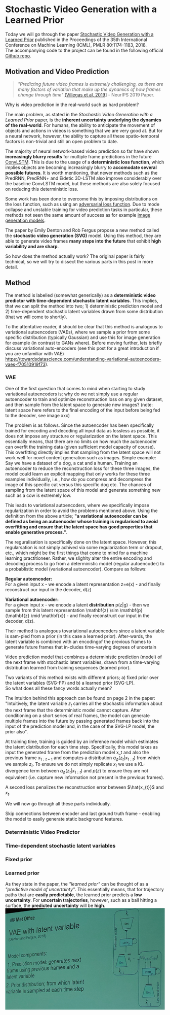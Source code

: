 # Stochastic Video Generation with a Learned Prior

Today we will go through the paper [Stochastic Video Generation with a Learned Prior](https://arxiv.org/pdf/1802.07687.pdf) published in the Proceedings of the 35th International Conference on Machine Learning (ICML), PMLR 80:1174-1183, 2018.  
The accompanying code to the project can be found in the following official [Github repo](https://github.com/edenton/svg).  

## Motivation and Video Prediction
> *"Predicting future video frames is extremely challenging, as there are many factors of variation that make up the dynamics of how frames change through time"*  [[Villegas et al, 2019]](https://arxiv.org/abs/1911.01655) - NeurIPS 2019 Paper.  

Why is video prediction in the real-world such as hard problem?  

The main problem, as stated in the *Stochastic Video Generation with a Learned Prior* paper, is the **inherent uncertainty underlying the dynamics of the real-world**. For humans, the ability to anticipate the movement of objects and actions in videos is something that we are very good at. But for a neural network, however, the ability to capture all these spatio-temporal factors is non-trivial and still an open problem to date.  

The majority of neural network-based video prediction so far have shown **increasingly blurry results** for multiple frame predictions in the future [ConvLSTM](https://papers.nips.cc/paper/5955-convolutional-lstm-network-a-machine-learning-approach-for-precipitation-nowcasting.pdf). This is due to the usage of a **deterministic loss function**, which implies objects are becoming increasingly blurry to **accomodate several possible futures**. It is worth mentioning, that newer methods such as the PredRNN, PredRNN+ and Eidetic 3D-LSTM also improve considerably over the baseline ConvLSTM model, but these methods are also solely focused on reducing this deterministic loss. 

Some work has been done to overcome this by imposing distributions on the loss function, such as using an [adversarial loss function](https://arxiv.org/abs/1406.2661). Due to mode collapse and unstable training for video prediction tasks in particular, these methods not seen the same amount of success as for example [image generation models](https://arxiv.org/abs/1710.10196). 

The paper by Emily Denton and Rob Fergus propose a new method called the **stochastic video generation (SVG)** model. Using this method, they are able to generate video frames **many steps into the future** that exhibit **high variability and are sharp**. 

So how does the method actually work? The original paper is fairly technical, so we will try to dissect the various parts in this post in more detail.  

## Method
The method is labelled (somewhat generically) as a **deterministic video predictor with time-dependent stochastic latent variables**. This implies, that we can split the method into two; 1) deterministic prediction model and 2) time-dependent stochastic latent variables drawn from some distribution (that we will come to shortly).

To the attentative reader, it should be clear that this method is analogous to variational autoencoders (VAEs), where we sample a prior from some specific distribution (typically Gaussian) and use this for image generation for example (in contrast to GANs where). Before moving further, lets briefly discuss variational auto-encoders (see this post for a great introduction if you are unfamiliar with VAE)  https://towardsdatascience.com/understanding-variational-autoencoders-vaes-f70510919f73).

### VAE
One of the first question that comes to mind when starting to study variational autoencoders is; why do we not simply use a regular autoencoder to train and optimize reconstruction loss on any given dataset, and then sample from the latent space to generate new images? (note: latent space here refers to the final encoding of the input before being fed to the decoder, see image xxx)

The problem is as follows. Since the autoencoder has been specifically trained for encoding and decoding all input data as lossless as possible, it does not impose any structure or regularization on the latent space. This essentially means, that there are no limits on how much the autoencoder can overfit the training data (given sufficient model capacity of course). This overfitting directly implies that sampling from the latent space will not work well for novel content generation such as images. Simple example: Say we have a dataset of a dog, a cat and a human. Training an autoencoder to reduce the reconstruction loss for these three images, the model could learn an explicit mapping that only works for these three examples individually, i.e., how do you compress and decompress the image of this specific cat versus this specific dog etc. The chances of sampling from the latent space of this model and generate something new such as a cow is extremely low.

This leads to variational autoencoders, where we specifically impose regularization in order to avoid the problems mentioned above. Using the definition from the above article; **"a variational autoencoder can be defined as being an autoencoder whose training is regularised to avoid overfitting and ensure that the latent space has good properties that enable generative process."**. 

The reguralisation is specifically done on the latent space. However, this regularsation is not simply achived via some regularization term or dropout, etc., which might be the first things that come to mind for a machine learning practitioneer. Rather, we slighlty alter the entire encoding and decoding process to go from a deterministic model (regular autoencoder) to a probablistic model (variational autoencoder). Compare as follows:   

**Regular autoencoder:**  
For a given input x - we encode a latent representation z=e(x) - and finally reconstruct our input in the decoder, d(z)  

**Variational autoencoder:**  
For a given input x - we encode a latent **distribution** p(z|g) - then we sample from this latent representation \mathbf{z} \sim \mathbf{p}(\mathbf{z} \mid \mathbf{x}) - and finally reconstruct our input in the decoder, d(z).



Their method is analogous tovariational autoencoders since a latent variable is sam-pled from a prior (in this case a learned prior).  After-wards, the latent variable is combined with an encodingof the previous frames to generate future frames that in-cludes time-varying degrees of uncertain


Video prediction model that combines a deterministic prediction (model) of the next frame with stochastic latent variables, drawn from a time-varying distribution learned from training sequences (learned prior).

Two variants of this method exists with different priors; a) fixed prior over the latent variables (SVG-FP) and b) a learned prior (SVG-LP).   
So what does all these fancy words actually mean? 

The intuition behind this approach can be found on page 2 in the paper: "Intuitively, the latent variable $z_{t}$ carries all the stochastic information about the next frame that the deterministic model cannot capture. After conditioning on a short series of real frames, the model can generate multiple frames into the future by passing generated frames back into the input of the prediction model and, in the case of the SVG-LP model, the prior also".

At training time, training is guided by an inference model which estimates the latent distribution for each time step. Specifically, this model takes as input the generated frame from the prediction model x_t and also the previous frame $x_{1:t-1}$ and computes a distribution $q_{\phi}(z_{t}|x_{1:t})$ from which we sample $z_{t}$.
To ensure we do not simply replicate $x_{t}$ we use a KL-divergence term between $q_{\phi}(z_{t}|x_{1:t})$ and $p(z)$ to ensure they are not equivalent (i.e. capture new information not present in the previous frames).  

A second loss penalizes the reconstruction error between $\hat{x_{t}}$ and $x_{t}$.

We will now go through all these parts individually.

Skip connections between encoder and last ground truth frame - enabling the model to easily generate static background features.
### Deterministic Video Predictor

### Time-dependent stochastic latent variables

### Fixed prior

### Learned prior
As they state in the paper, the *"learned prior"* can be thought of as a *"predictive model of uncertainty"*. This essentially means, that for trajectory paths that are **easily predictable**, the learned prior predicts a **low uncertainty**. For **uncertain trajectories**, however, such as a ball hitting a surface, the **predicted uncertainty** will be **high**. 
![](/images/vae/vae_AMS.png)  


